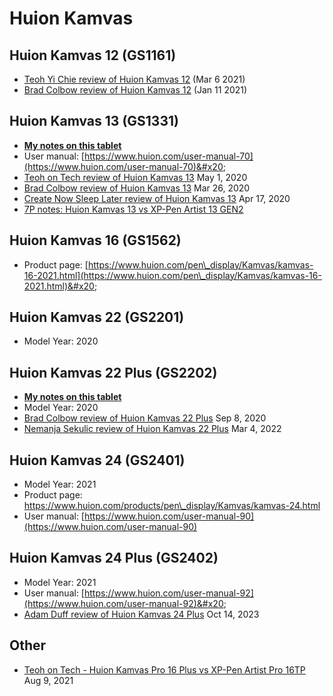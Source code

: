 # Huion Kamvas

## Huion Kamvas 12 (GS1161)

* [Teoh Yi Chie review of Huion Kamvas 12](https://youtu.be/KW\_GwmGhwb0)  (Mar 6 2021)
* [Brad Colbow review of Huion Kamvas 12](https://youtu.be/57QFFMuhxUU) (Jan 11 2021)&#x20;

## Huion Kamvas 13 (GS1331)

* [**My notes on this tablet**](7p-notes-huion-kamvas-13-gs1331.md)
* User manual: [https://www.huion.com/user-manual-70](https://www.huion.com/user-manual-70)&#x20;
* [Teoh on Tech review of Huion Kamvas 13](https://www.youtube.com/watch?v=yn1eJFsrFnY) May 1, 2020
* [Brad Colbow review of Huion Kamvas 13](https://www.youtube.com/watch?v=ku8x1q\_nhFQ) Mar 26, 2020
* [Create Now Sleep Later review of Huion Kamvas 13](https://youtu.be/rgaqRLhct0A)  Apr 17, 2020 &#x20;
* [7P notes: Huion Kamvas 13 vs XP-Pen Artist 13 GEN2](../../../7p-notes/7p-notes-other/7p-notes-huion-gs1331-xppen-cd130fh.md)&#x20;

## Huion Kamvas 16 (GS1562)

* Product page: [https://www.huion.com/pen\_display/Kamvas/kamvas-16-2021.html](https://www.huion.com/pen\_display/Kamvas/kamvas-16-2021.html)&#x20;

## Huion Kamvas 22 (GS2201)

* Model Year: 2020

## Huion Kamvas 22 Plus (GS2202)

* [**My notes on this tablet**](7p-notes-huion-kamvas-22-plus.md)&#x20;
* Model Year: 2020
* [Brad Colbow review of Huion Kamvas 22 Plus](https://youtu.be/GJxGzJgfYGA) Sep 8, 2020
* [Nemanja Sekulic review of Huion Kamvas 22 Plus](https://youtu.be/mlYTRD2KmeY) Mar 4, 2022

## Huion Kamvas 24 (GS2401)

* Model Year: 2021
* Product page: [https://www.huion.com/products/pen\_display/Kamvas/kamvas-24.html  ](https://www.huion.com/products/pen\_display/Kamvas/kamvas-24.html)
* User manual: [https://www.huion.com/user-manual-90](https://www.huion.com/user-manual-90)

## Huion Kamvas 24 Plus (GS2402)

* Model Year: 2021
* User manual: [https://www.huion.com/user-manual-92](https://www.huion.com/user-manual-92)&#x20;
* [Adam Duff review of Huion Kamvas 24 Plus](https://youtu.be/1xL\_rz6csbo) Oct 14, 2023

## Other

* [Teoh on Tech - Huion Kamvas Pro 16 Plus vs XP-Pen Artist Pro 16TP](https://youtu.be/aXXdPzw1FFk) Aug 9, 2021

